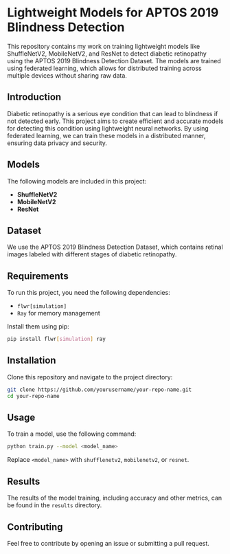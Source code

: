 # Lightweight Models for APTOS 2019 Blindness Detection

This repository contains my work on training lightweight models like ShuffleNetV2, MobileNetV2, and ResNet to detect diabetic retinopathy using the APTOS 2019 Blindness Detection Dataset. The models are trained using federated learning, which allows for distributed training across multiple devices without sharing raw data.

## Introduction
Diabetic retinopathy is a serious eye condition that can lead to blindness if not detected early. This project aims to create efficient and accurate models for detecting this condition using lightweight neural networks. By using federated learning, we can train these models in a distributed manner, ensuring data privacy and security.

## Models
The following models are included in this project:
- **ShuffleNetV2**
- **MobileNetV2**
- **ResNet**

## Dataset
We use the APTOS 2019 Blindness Detection Dataset, which contains retinal images labeled with different stages of diabetic retinopathy.

## Requirements
To run this project, you need the following dependencies:
- `flwr[simulation]`
- `Ray` for memory management

Install them using pip:
```bash
pip install flwr[simulation] ray
```

## Installation
Clone this repository and navigate to the project directory:
```bash
git clone https://github.com/yourusername/your-repo-name.git
cd your-repo-name
```

## Usage
To train a model, use the following command:
```bash
python train.py --model <model_name>
```
Replace `<model_name>` with `shufflenetv2`, `mobilenetv2`, or `resnet`.

## Results
The results of the model training, including accuracy and other metrics, can be found in the `results` directory.

## Contributing
Feel free to contribute by opening an issue or submitting a pull request.



